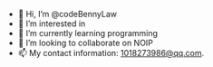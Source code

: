 - 👋 Hi, I’m @codeBennyLaw
- 👀 I’m interested in 
- 🌱 I’m currently learning programming
- 💞️ I’m looking to collaborate on NOIP
- 📫 My contact information: 1018273986@qq.com.

<!---
codeBennyLaw/codeBennyLaw is a ✨ special ✨ repository because its `README.md` (this file) appears on your GitHub profile.
You can click the Preview link to take a look at your changes.
--->
